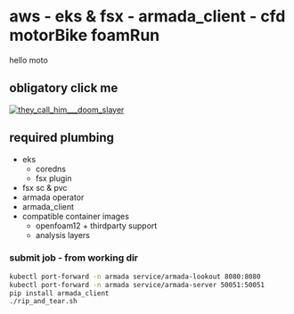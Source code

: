 # aws - eks & fsx - armada_client - cfd motorBike foamRun

hello moto

## obligatory click me
 
[![they_call_him___doom_slayer](https://img.youtube.com/vi/UbkDJXKm3sY/maxresdefault.jpg)](https://www.youtube.com/watch?v=UbkDJXKm3sY)

## required plumbing
- eks
  - coredns
  - fsx plugin
- fsx sc & pvc
- armada operator
- armada_client
- compatible container images
  - openfoam12 + thirdparty support
  - analysis layers

### submit job - from working dir
```bash
kubectl port-forward -n armada service/armada-lookout 8080:8080
kubectl port-forward -n armada service/armada-server 50051:50051
pip install armada_client
./rip_and_tear.sh
```
